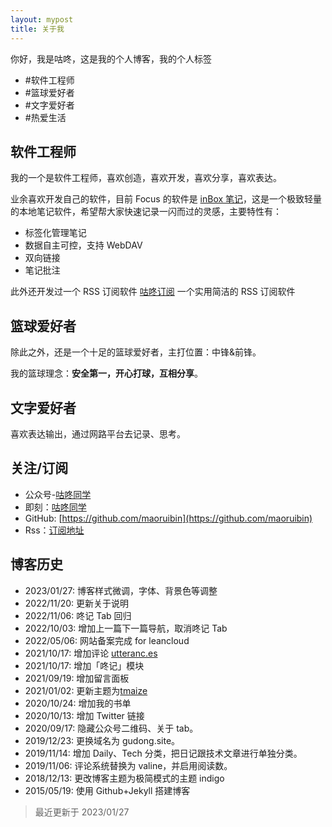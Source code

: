```yaml
---
layout: mypost
title: 关于我
---
```


你好，我是咕咚，这是我的个人博客，我的个人标签
- #软件工程师
- #篮球爱好者
- #文字爱好者
- #热爱生活 

## 软件工程师
我的一个是软件工程师，喜欢创造，喜欢开发，喜欢分享，喜欢表达。

业余喜欢开发自己的软件，目前 Focus 的软件是 [inBox 笔记](https://doc.gudong.site/inbox/)，这是一个极致轻量的本地笔记软件，希望帮大家快速记录一闪而过的灵感，主要特性有：
- 标签化管理笔记
- 数据自主可控，支持 WebDAV
- 双向链接
- 笔记批注

此外还开发过一个 RSS 订阅软件 [咕咚订阅](https://doc.gudong.site/rssplus/) 一个实用简洁的 RSS 订阅软件

## 篮球爱好者
除此之外，还是一个十足的篮球爱好者，主打位置：中锋&前锋。

我的篮球理念：**安全第一，开心打球，互相分享**。

## 文字爱好者
喜欢表达输出，通过网路平台去记录、思考。

## 关注/订阅
- 公众号-[咕咚同学](https://gitee.com/maoruibin/img/raw/master/2021/01/12/_export1610434130245.jpg.png)
- 即刻：[咕咚同学](https://okjk.co/l8IUzO)
- GitHub: [https://github.com/maoruibin](https://github.com/maoruibin)
- Rss：[订阅地址](https://gudong.site/static/xml/rss.xml)

## 博客历史
- 2023/01/27: 博客样式微调，字体、背景色等调整
- 2022/11/20: 更新关于说明
- 2022/11/06: 咚记 Tab 回归 
- 2022/10/03: 增加上一篇下一篇导航，取消咚记 Tab 
- 2022/05/06: 网站备案完成 for leancloud
- 2021/10/17: 增加评论 [utteranc.es](https://utteranc.es)
- 2021/10/17: 增加「咚记」模块
- 2021/09/19: 增加留言面板
- 2021/01/02: 更新主题为[tmaize](https://github.com/TMaize/tmaize-blog)
- 2020/10/24: 增加我的书单
- 2020/10/13: 增加 Twitter 链接
- 2020/09/17: 隐藏公众号二维码、关于 tab。
- 2019/12/23: 更换域名为 gudong.site。
- 2019/11/14: 增加 Daily、Tech 分类，把日记跟技术文章进行单独分类。
- 2019/11/06: 评论系统替换为 valine，并启用阅读数。
- 2018/12/13: 更改博客主题为极简模式的主题 indigo
- 2015/05/19: 使用 Github+Jekyll 搭建博客

> 最近更新于 2023/01/27
